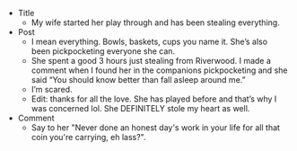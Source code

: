 - Title
	- My wife started her play through and has been stealing everything.
- Post
	- I mean everything. Bowls, baskets, cups you name it. She’s also been pickpocketing everyone she can.
	- She spent a good 3 hours just stealing from Riverwood. I made a comment when I found her in the companions pickpocketing and she said “You should know better than fall asleep around me.”
	- I’m scared.
	- Edit: thanks for all the love. She has played before and that’s why I was concerned lol. She DEFINITELY stole my heart as well.
- Comment
	- Say to her "Never done an honest day's work in your life for all that coin you're carrying, eh lass?".